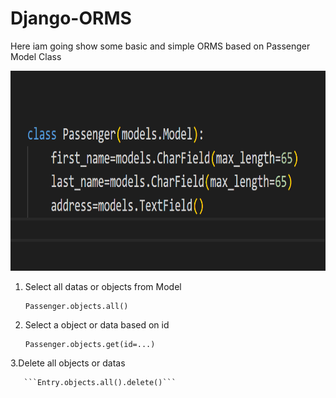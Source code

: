 # Django-ORMS

Here iam going show some basic and simple ORMS based on Passenger Model Class

<img src="images/Capture.PNG" width="760" height="320">

1. Select all datas or objects from Model

       Passenger.objects.all()
       
2. Select a object or data based on id

       Passenger.objects.get(id=...)
 
 3.Delete all objects or datas
 
       ```Entry.objects.all().delete()```
